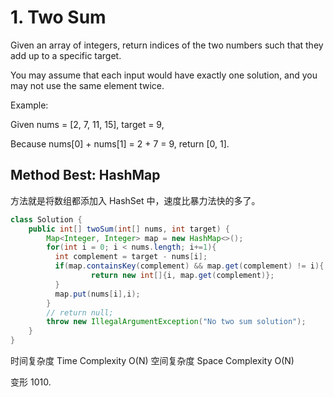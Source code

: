 # 1. Two Sum

Given an array of integers, return indices of the two numbers such that they add up to a specific target.

You may assume that each input would have exactly one solution, and you may not use the same element twice.

Example:

Given nums = [2, 7, 11, 15], target = 9,

Because nums[0] + nums[1] = 2 + 7 = 9,
return [0, 1].

## Method Best: HashMap

方法就是将数组都添加入 HashSet 中，速度比暴力法快的多了。

```Java
class Solution {
    public int[] twoSum(int[] nums, int target) {
        Map<Integer, Integer> map = new HashMap<>();
        for(int i = 0; i < nums.length; i+=1){
          int complement = target - nums[i];
          if(map.containsKey(complement) && map.get(complement) != i){
                  return new int[]{i, map.get(complement)};
          }
          map.put(nums[i],i);
        }
        // return null;
        throw new IllegalArgumentException("No two sum solution");
    }
}
```

时间复杂度 Time Complexity O(N)
空间复杂度 Space Complexity O(N)

变形 1010.
